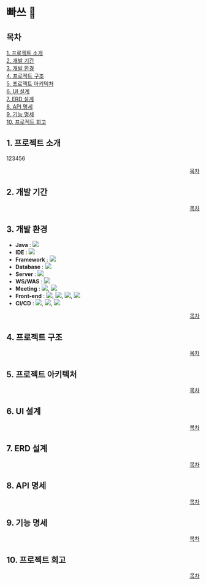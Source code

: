 # 빠쓰 🏀


## 목차
[1. 프로젝트 소개](#1-프로젝트-소개)  
[2. 개발 기간](#2-개발-기간)  
[3. 개발 환경](#4-개발-환경)  
[4. 프로젝트 구조](#5-프로젝트-구조)  
[5. 프로젝트 아키텍처](#6-프로젝트-아키텍처)  
[6. UI 설계](#7-ui-설계)  
[7. ERD 설계](#8-erd-설계)  
[8. API 명세](#9-api-명세)  
[9. 기능 명세](#10-기능-명세)  
[10. 프로젝트 회고](#12-프로젝트-회고)

## 1. 프로젝트 소개
123456
<div align = "right">

[목차](#목차)

</div>

## 2. 개발 기간

<div align = "right">

[목차](#목차)

</div>

## 3. 개발 환경
- **Java** : <img src = "https://img.shields.io/badge/Java 17-007396?&logo=java&logoColor=white">
- **IDE** : <img src = "https://img.shields.io/badge/Intellij Idea-000000?&logo=intellijidea&logoColor=white">
- **Framework** : <img src = "https://img.shields.io/badge/Springboot 3.4.4-6DB33F?&logo=springboot&logoColor=white">
- **Database** :  <img src = "https://img.shields.io/badge/PostgreSQL-4479A1?&logo=PostgreSQL&logoColor=white">
- **Server** : <img src = "https://img.shields.io/badge/Amazon EC2-FF9900?&logo=amazonec2&logoColor=white">
- **WS/WAS** : <img src = "https://img.shields.io/badge/Apachetomcat-F8DC75?&logo=apachetomcat&logoColor=white">
- **Meeting** : <img src = "https://img.shields.io/badge/Discord-5865F2?&logo=discord&logoColor=white">, <img src = "https://img.shields.io/badge/Notion-000000?&logo=Notion&logoColor=white">
- **Front-end** : <img src = "https://img.shields.io/badge/HTML-E34F26?&logo=html5&logoColor=white">, <img src = "https://img.shields.io/badge/CSS3-1572B6?&logo=css3&logoColor=white">, <img src = "https://img.shields.io/badge/Javascript-F7DF1E?&logo=javascript&logoColor=white">,  <img src = "https://img.shields.io/badge/Thymeleaf-005F0F?&logo=thymeleaf&logoColor=white">
- **CI/CD** :  <img src = "https://img.shields.io/badge/GitHub Actions-181717?&logo=github&logoColor=white">, <img src = "https://img.shields.io/badge/Amazon EC2-FF9900?&logo=amazonec2&logoColor=white">, <img src = "https://img.shields.io/badge/Amazon S3-569A31?&logo=Amazon S3&logoColor=white">

<div align="right">

[목차](#목차)

</div>

## 4. 프로젝트 구조

<div align = "right">

[목차](#목차)

</div>

## 5. 프로젝트 아키텍처

<div align="right">

[목차](#목차)

</div>

## 6. UI 설계

<div align = "right">

[목차](#목차)

</div>

## 7. ERD 설계

<div align = "right">

[목차](#목차)

</div>

## 8. API 명세

<div align = "right">

[목차](#목차)

</div>

## 9. 기능 명세

<div align = "right">

[목차](#목차)

</div>

## 10. 프로젝트 회고


<div align="right">

[목차](#목차)

</div>
